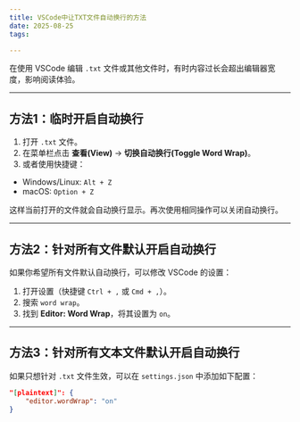 ```yaml
---
title: VSCode中让TXT文件自动换行的方法
date: 2025-08-25
tags:

---
```




在使用 VSCode 编辑 `.txt` 文件或其他文件时，有时内容过长会超出编辑器宽度，影响阅读体验。

---



## 方法1：临时开启自动换行

1. 打开 `.txt` 文件。
2. 在菜单栏点击 **查看(View)** → **切换自动换行(Toggle Word Wrap)**。
3. 或者使用快捷键：

- Windows/Linux: `Alt + Z`
- macOS: `Option + Z`

这样当前打开的文件就会自动换行显示。再次使用相同操作可以关闭自动换行。

---



## 方法2：针对所有文件默认开启自动换行

如果你希望所有文件默认自动换行，可以修改 VSCode 的设置：

1. 打开设置（快捷键 `Ctrl + ,` 或 `Cmd + ,`）。
2. 搜索 `word wrap`。
3. 找到 **Editor: Word Wrap**，将其设置为 `on`。

---

## 方法3：针对所有文本文件默认开启自动换行

如果只想针对 `.txt` 文件生效，可以在 `settings.json` 中添加如下配置：

```json
"[plaintext]": {
    "editor.wordWrap": "on"
}
